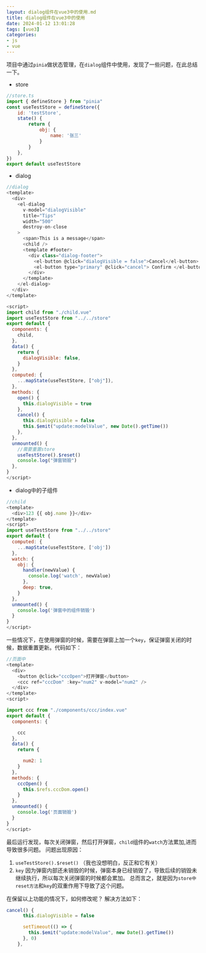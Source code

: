 ```yaml
---
layout: dialog组件在vue3中的使用.md
title: dialog组件在vue3中的使用
date: 2024-01-12 13:01:28
tags: [vue3]
categories: 
- js
- vue
---
```


项目中通过`pinia`做状态管理，在`dialog`组件中使用，发现了一些问题，在此总结一下。
<!--more-->
+ store

```js
//store.ts
import { defineStore } from "pinia"
const useTestStore = defineStore({
    id: 'testStore',
    state() {
        return {
            obj: {
                name: '张三'
            }
        }   
    },
})
export default useTestStore
```
+ dialog

```js
//dialog
<template>
  <div>
    <el-dialog
      v-model="dialogVisible"
      title="Tips"
      width="500"
      destroy-on-close
    >
      <span>This is a message</span>
      <child />
      <template #footer>
        <div class="dialog-footer">
          <el-button @click="dialogVisible = false">Cancel</el-button>
          <el-button type="primary" @click="cancel"> Confirm </el-button>
        </div>
      </template>
    </el-dialog>
  </div>
</template>

<script>
import child from "./child.vue"
import useTestStore from "../../store"
export default {
  components: {
    child,
  },
  data() {
    return {
      dialogVisible: false,
    }
  },
  computed: {
    ...mapState(useTestStore, ["obj"]),
  },
  methods: {
    open() {
      this.dialogVisible = true
    },
    cancel() {
      this.dialogVisible = false
      this.$emit("update:modelValue", new Date().getTime())
    },
  },
  unmounted() {
	//需要重置store
    useTestStore().$reset()
    console.log("弹窗销毁")
  },
}
</script>
```
+ dialog中的子组件

```js
//child
<template>
  <div>123 {{ obj.name }}</div>
</template>
<script>
import useTestStore from "../../store"
export default {
  computed: {
    ...mapState(useTestStore, ['obj'])
  },
  watch: {
    obj: {
      handler(newValue) {
        console.log('watch', newValue)
      },
      deep: true,
    }
  },
  unmounted() {
    console.log('弹窗中的组件销毁')
  }
}
</script>
```
一些情况下，在使用弹窗的时候，需要在弹窗上加一个`key`，保证弹窗关闭的时候，数据重置更新。代码如下：

```js
//页面中
<template>
  <div> 
    <button @click="cccOpen">打开弹窗</button>
    <ccc ref="cccDom" :key="num2" v-model="num2" />
  </div>
</template>
<script>

import ccc from "./components/ccc/index.vue"
export default {
  components: {

    ccc
  },
  data() {
    return {

      num2: 1
    }
  },
  methods: {
    cccOpen() {
      this.$refs.cccDom.open()
    }
  },
  unmounted() {
    console.log('页面销毁')
  }
}
</script>
```

最后运行发现，每次关闭弹窗，然后打开弹窗，`child`组件的`watch`方法累加,进而导致很多问题。
问题出现原因：

1. `useTestStore().$reset()` （我也没想明白，反正和它有关）
2. `key`
因为弹窗内部还未销毁的时候，弹窗本身已经销毁了，导致后续的销毁未继续执行，所以每次关闭弹窗的时候都会累加。
总而言之，就是因为`store中reset方法`和`key`的双重作用下导致了这个问题。

在保留以上功能的情况下，如何修改呢？
解决方法如下：

```js
cancel() {
      this.dialogVisible = false

      setTimeout(() => {
        this.$emit("update:modelValue", new Date().getTime())
      }, 0)
    },
```



